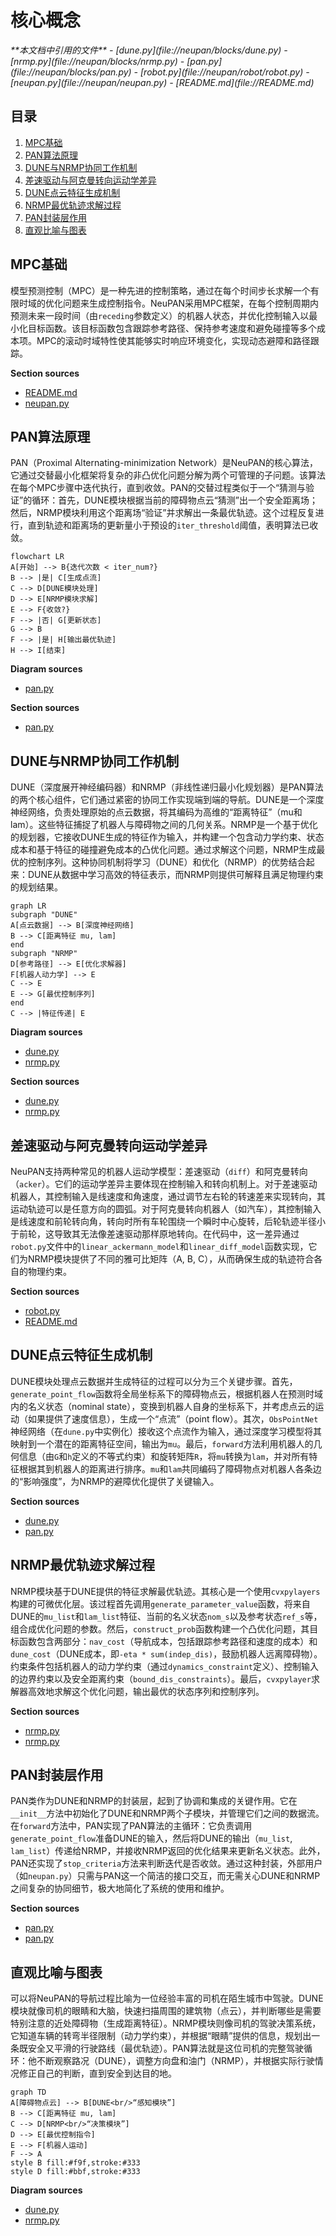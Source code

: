 # 核心概念

<cite>
**本文档中引用的文件**  
- [dune.py](file://neupan/blocks/dune.py)
- [nrmp.py](file://neupan/blocks/nrmp.py)
- [pan.py](file://neupan/blocks/pan.py)
- [robot.py](file://neupan/robot/robot.py)
- [neupan.py](file://neupan/neupan.py)
- [README.md](file://README.md)
</cite>

## 目录
1. [MPC基础](#mpc基础)  
2. [PAN算法原理](#pan算法原理)  
3. [DUNE与NRMP协同工作机制](#dune与nrmp协同工作机制)  
4. [差速驱动与阿克曼转向运动学差异](#差速驱动与阿克曼转向运动学差异)  
5. [DUNE点云特征生成机制](#dune点云特征生成机制)  
6. [NRMP最优轨迹求解过程](#nrmp最优轨迹求解过程)  
7. [PAN封装层作用](#pan封装层作用)  
8. [直观比喻与图表](#直观比喻与图表)  

## MPC基础

模型预测控制（MPC）是一种先进的控制策略，通过在每个时间步长求解一个有限时域的优化问题来生成控制指令。NeuPAN采用MPC框架，在每个控制周期内预测未来一段时间（由`receding`参数定义）的机器人状态，并优化控制输入以最小化目标函数。该目标函数包含跟踪参考路径、保持参考速度和避免碰撞等多个成本项。MPC的滚动时域特性使其能够实时响应环境变化，实现动态避障和路径跟踪。

**Section sources**
- [README.md](file://README.md#L1-L243)
- [neupan.py](file://neupan/neupan.py#L35-L67)

## PAN算法原理

PAN（Proximal Alternating-minimization Network）是NeuPAN的核心算法，它通过交替最小化框架将复杂的非凸优化问题分解为两个可管理的子问题。该算法在每个MPC步骤中迭代执行，直到收敛。PAN的交替过程类似于一个“猜测与验证”的循环：首先，DUNE模块根据当前的障碍物点云“猜测”出一个安全距离场；然后，NRMP模块利用这个距离场“验证”并求解出一条最优轨迹。这个过程反复进行，直到轨迹和距离场的更新量小于预设的`iter_threshold`阈值，表明算法已收敛。

```mermaid
flowchart LR
A[开始] --> B{迭代次数 < iter_num?}
B --> |是| C[生成点流]
C --> D[DUNE模块处理]
D --> E[NRMP模块求解]
E --> F{收敛?}
F --> |否| G[更新状态]
G --> B
F --> |是| H[输出最优轨迹]
H --> I[结束]
```

**Diagram sources**
- [pan.py](file://neupan/blocks/pan.py#L105-L140)

**Section sources**
- [pan.py](file://neupan/blocks/pan.py#L31-L68)

## DUNE与NRMP协同工作机制

DUNE（深度展开神经编码器）和NRMP（非线性递归最小化规划器）是PAN算法的两个核心组件，它们通过紧密的协同工作实现端到端的导航。DUNE是一个深度神经网络，负责处理原始的点云数据，将其编码为高维的“距离特征”（mu和lam）。这些特征捕捉了机器人与障碍物之间的几何关系。NRMP是一个基于优化的规划器，它接收DUNE生成的特征作为输入，并构建一个包含动力学约束、状态成本和基于特征的碰撞避免成本的凸优化问题。通过求解这个问题，NRMP生成最优的控制序列。这种协同机制将学习（DUNE）和优化（NRMP）的优势结合起来：DUNE从数据中学习高效的特征表示，而NRMP则提供可解释且满足物理约束的规划结果。

```mermaid
graph LR
subgraph "DUNE"
A[点云数据] --> B[深度神经网络]
B --> C[距离特征 mu, lam]
end
subgraph "NRMP"
D[参考路径] --> E[优化求解器]
F[机器人动力学] --> E
C --> E
E --> G[最优控制序列]
end
C --> |特征传递| E
```

**Diagram sources**
- [dune.py](file://neupan/blocks/dune.py#L31-L64)
- [nrmp.py](file://neupan/blocks/nrmp.py#L34-L80)

**Section sources**
- [dune.py](file://neupan/blocks/dune.py#L0-L36)
- [nrmp.py](file://neupan/blocks/nrmp.py#L0-L38)

## 差速驱动与阿克曼转向运动学差异

NeuPAN支持两种常见的机器人运动学模型：差速驱动（`diff`）和阿克曼转向（`acker`）。它们的运动学差异主要体现在控制输入和转向机制上。对于差速驱动机器人，其控制输入是线速度和角速度，通过调节左右轮的转速差来实现转向，其运动轨迹可以是任意方向的圆弧。对于阿克曼转向机器人（如汽车），其控制输入是线速度和前轮转向角，转向时所有车轮围绕一个瞬时中心旋转，后轮轨迹半径小于前轮，这导致其无法像差速驱动那样原地转向。在代码中，这一差异通过`robot.py`文件中的`linear_ackermann_model`和`linear_diff_model`函数实现，它们为NRMP模块提供了不同的雅可比矩阵（A, B, C），从而确保生成的轨迹符合各自的物理约束。

**Section sources**
- [robot.py](file://neupan/robot/robot.py#L234-L273)
- [README.md](file://README.md#L180-L193)

## DUNE点云特征生成机制

DUNE模块处理点云数据并生成特征的过程可以分为三个关键步骤。首先，`generate_point_flow`函数将全局坐标系下的障碍物点云，根据机器人在预测时域内的名义状态（nominal state），变换到机器人自身的坐标系下，并考虑点云的运动（如果提供了速度信息），生成一个“点流”（point flow）。其次，`ObsPointNet`神经网络（在`dune.py`中实例化）接收这个点流作为输入，通过深度学习模型将其映射到一个潜在的距离特征空间，输出为`mu`。最后，`forward`方法利用机器人的几何信息（由`G`和`h`定义的不等式约束）和旋转矩阵`R`，将`mu`转换为`lam`，并对所有特征根据其到机器人的距离进行排序。`mu`和`lam`共同编码了障碍物点对机器人各条边的“影响强度”，为NRMP的避障优化提供了关键输入。

**Section sources**
- [dune.py](file://neupan/blocks/dune.py#L137-L173)
- [pan.py](file://neupan/blocks/pan.py#L105-L140)

## NRMP最优轨迹求解过程

NRMP模块基于DUNE提供的特征求解最优轨迹。其核心是一个使用`cvxpylayers`构建的可微优化层。该过程首先调用`generate_parameter_value`函数，将来自DUNE的`mu_list`和`lam_list`特征、当前的名义状态`nom_s`以及参考状态`ref_s`等，组合成优化问题的参数。然后，`construct_prob`函数构建一个凸优化问题，其目标函数包含两部分：`nav_cost`（导航成本，包括跟踪参考路径和速度的成本）和`dune_cost`（DUNE成本，即`-eta * sum(indep_dis)`，鼓励机器人远离障碍物）。约束条件包括机器人的动力学约束（通过`dynamics_constraint`定义）、控制输入的边界约束以及安全距离约束（`bound_dis_constraints`）。最后，`cvxpylayer`求解器高效地求解这个优化问题，输出最优的状态序列和控制序列。

**Section sources**
- [nrmp.py](file://neupan/blocks/nrmp.py#L76-L114)
- [nrmp.py](file://neupan/blocks/nrmp.py#L260-L324)

## PAN封装层作用

PAN类作为DUNE和NRMP的封装层，起到了协调和集成的关键作用。它在`__init__`方法中初始化了DUNE和NRMP两个子模块，并管理它们之间的数据流。在`forward`方法中，PAN实现了PAN算法的主循环：它负责调用`generate_point_flow`准备DUNE的输入，然后将DUNE的输出（`mu_list`, `lam_list`）传递给NRMP，并接收NRMP返回的优化结果来更新名义状态。此外，PAN还实现了`stop_criteria`方法来判断迭代是否收敛。通过这种封装，外部用户（如`neupan.py`）只需与PAN这一个简洁的接口交互，而无需关心DUNE和NRMP之间复杂的协同细节，极大地简化了系统的使用和维护。

**Section sources**
- [pan.py](file://neupan/blocks/pan.py#L64-L107)
- [pan.py](file://neupan/blocks/pan.py#L105-L140)

## 直观比喻与图表

可以将NeuPAN的导航过程比喻为一位经验丰富的司机在陌生城市中驾驶。DUNE模块就像司机的眼睛和大脑，快速扫描周围的建筑物（点云），并判断哪些是需要特别注意的近处障碍物（生成距离特征）。NRMP模块则像司机的驾驶决策系统，它知道车辆的转弯半径限制（动力学约束），并根据“眼睛”提供的信息，规划出一条既安全又平滑的行驶路线（最优轨迹）。PAN算法就是这位司机的完整驾驶循环：他不断观察路况（DUNE），调整方向盘和油门（NRMP），并根据实际行驶情况修正自己的判断，直到安全到达目的地。

```mermaid
graph TD
A[障碍物点云] --> B[DUNE<br/>“感知模块”]
B --> C[距离特征 mu, lam]
C --> D[NRMP<br/>“决策模块”]
D --> E[最优控制指令]
E --> F[机器人运动]
F --> A
style B fill:#f9f,stroke:#333
style D fill:#bbf,stroke:#333
```

**Diagram sources**
- [dune.py](file://neupan/blocks/dune.py#L31-L64)
- [nrmp.py](file://neupan/blocks/nrmp.py#L34-L80)